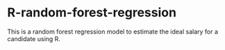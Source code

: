 # R-random-forest-regression
This is a random forest regression model to estimate the ideal salary for a candidate using R.
